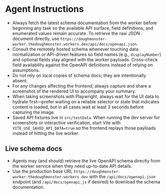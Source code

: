 # Agent Instructions
- Always fetch the latest schema documentation from the worker before beginning any task so the available API surface, field definitions, and enumerated values remain accurate. To retrieve the raw JSON document directly, use `https://doughmonster-worker.thedoughmonster.workers.dev/api/docs/openapi.json`.
- Consult the remotely hosted schema whenever touching data normalization or API-driven features so field names (e.g., `displayNumber`) and optional fields stay aligned with the worker payloads. Cross-check field availability against the OpenAPI definitions instead of relying on assumptions.
- Do not rely on local copies of schema docs; they are intentionally absent.
- For any changes affecting the frontend, always capture and share a screenshot of the rendered UI to accompany your summary.
- When taking screenshots with Playwright, always wait for the UI data to hydrate first—prefer waiting on a reliable selector or state that indicates content is loaded, but in all cases wait at least 3 seconds before capturing the image.
- Saved API fixtures live in `src/testData`. When running the dev server for screenshots or interactive verification, start Vite with `VITE_USE_SAVED_API_DATA=true` so the frontend replays those payloads instead of hitting the live worker.

## Live schema docs

- Agents may (and should) retrieve the live OpenAPI schema directly from the worker service when they need up-to-date API details.
- Use the production base URL `https://doughmonster-worker.thedoughmonster.workers.dev` with the `/api/docs/openapi.json` endpoint (and `/api/docs/openapi.js` if desired) to download the schema documentation.
